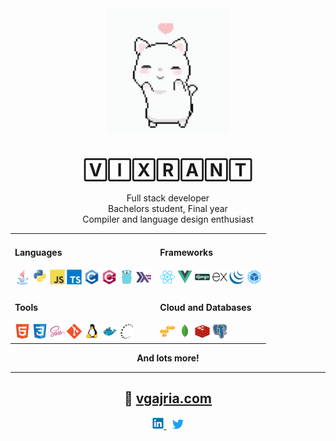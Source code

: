 <div align="center">
	<img src="https://raw.githubusercontent.com/vixrant/vixrant/master/cat.gif" width="200" height="200">
	<h1>🅅🄸🅇🅁🄰🄽🅃</h1>	
</div>

<div align="center">
  <div>Full stack developer </div>
  <div>Bachelors student, Final year </div>
  <div>Compiler and language design enthusiast </div>
</div>

<div align="center">
  <table>
    <tbody>
      <tr>
        <td>
          <h4>Languages</h4>
          <img src="https://raw.githubusercontent.com/vixrant/vixrant/master/devicons/svgs/java.svg" width="24">
          <img src="https://raw.githubusercontent.com/vixrant/vixrant/master/devicons/svgs/python.svg" width="24">
          <img src="https://raw.githubusercontent.com/vixrant/vixrant/master/devicons/svgs/javascript.svg" width="24">
          <img src="https://raw.githubusercontent.com/vixrant/vixrant/master/devicons/svgs/typescript.svg" width="24">
          <img src="https://raw.githubusercontent.com/vixrant/vixrant/master/devicons/svgs/c.svg" width="24">
          <img src="https://raw.githubusercontent.com/vixrant/vixrant/master/devicons/svgs/cplusplus.svg" width="24">
          <img src="https://raw.githubusercontent.com/vixrant/vixrant/master/devicons/svgs/go.svg" width="24">
          <img src="https://raw.githubusercontent.com/vixrant/vixrant/master/devicons/svgs/haskell.svg" width="24">
        </td>
        <td>
          <h4>Frameworks</h4>
          <img src="https://raw.githubusercontent.com/vixrant/vixrant/master/devicons/svgs/react.svg" width="24">
          <img src="https://raw.githubusercontent.com/vixrant/vixrant/master/devicons/svgs/vuejs.svg" width="24">
          <img src="https://raw.githubusercontent.com/vixrant/vixrant/master/devicons/svgs/django.svg" width="24">
          <img src="https://raw.githubusercontent.com/vixrant/vixrant/master/devicons/svgs/express.svg" width="24">
          <img src="https://raw.githubusercontent.com/vixrant/vixrant/master/devicons/svgs/jquery.svg" width="24">
          <img src="https://raw.githubusercontent.com/vixrant/vixrant/master/devicons/svgs/webpack.svg" width="24">
        </td>
      </tr>
      <tr>
        <td>
          <h4>Tools</h4>
          <img src="https://raw.githubusercontent.com/vixrant/vixrant/master/devicons/svgs/html5.svg" width="24">
          <img src="https://raw.githubusercontent.com/vixrant/vixrant/master/devicons/svgs/css3.svg" width="24">
          <img src="https://raw.githubusercontent.com/vixrant/vixrant/master/devicons/svgs/sass.svg" width="24">
          <img src="https://raw.githubusercontent.com/vixrant/vixrant/master/devicons/svgs/git.svg" width="24">
          <img src="https://raw.githubusercontent.com/vixrant/vixrant/master/devicons/svgs/linux.svg" width="24">
          <img src="https://raw.githubusercontent.com/vixrant/vixrant/master/devicons/svgs/docker.svg" width="24">
          <img src="https://raw.githubusercontent.com/vixrant/vixrant/master/devicons/svgs/ssh.svg" width="24">
        </td>
        <td>
          <h4>Cloud and Databases</h4>
          <img src="https://raw.githubusercontent.com/vixrant/vixrant/master/devicons/svgs/amazonwebservices.svg" width="24">
          <img src="https://raw.githubusercontent.com/vixrant/vixrant/master/devicons/svgs/mongodb.svg" width="24">
          <img src="https://raw.githubusercontent.com/vixrant/vixrant/master/devicons/svgs/redis.svg" width="24">
          <img src="https://raw.githubusercontent.com/vixrant/vixrant/master/devicons/svgs/postgresql.svg" width="24">
        </td>
      </tr>
    </tbody>
  </table>

  <b>And lots more!</b>
</div>

<hr>

<div align="center">
  <h2>
    🧶
    <a href="https://www.vgajria.com">vgajria.com</a>
  </h2>

  <a href="https://www.linkedin.com/in/vikrantgajria">
    <img src="https://raw.githubusercontent.com/vixrant/vixrant/master/devicons/svgs/linkedin.svg" width="18">
  </a>
  &ThickSpace;
  <a href="https://www.twitter.com/vixrant">
    <img src="https://raw.githubusercontent.com/vixrant/vixrant/master/devicons/svgs/twitter.svg" width="18">
  </a>
</div>
